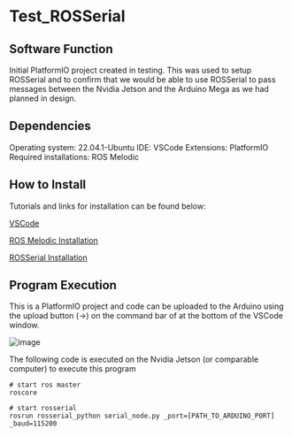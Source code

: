 # Test_ROSSerial

## Software Function

Initial PlatformIO project created in testing. This was used to setup ROSSerial and to confirm that we would be able to use ROSSerial to pass messages between the Nvidia Jetson and the Arduino Mega as we had planned in design.

## Dependencies

Operating system: 22.04.1-Ubuntu
IDE: VSCode
Extensions: PlatformIO
Required installations: ROS Melodic

## How to Install

Tutorials and links for installation can be found below:

[VSCode](https://code.visualstudio.com/Download)

[ROS Melodic Installation](http://wiki.ros.org/melodic/Installation/Ubuntu)

[ROSSerial Installation](https://sites.duke.edu/memscapstone/using-rosserial-to-setup-a-ros-node-on-a-teensy/)

## Program Execution

This is a PlatformIO project and code can be uploaded to the Arduino using the upload button (->) on the command bar of at the bottom of the VSCode window. 

![image](https://user-images.githubusercontent.com/30758520/235264506-e5d24a43-ba47-4403-815a-91b4373e0341.png)

The following code is executed on the Nvidia Jetson (or comparable computer) to execute this program

```
# start ros master
roscore

# start rosserial
rosrun rosserial_python serial_node.py _port=[PATH_TO_ARDUINO_PORT] _baud=115200
```



